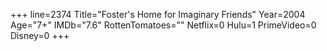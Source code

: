 +++
line=2374
Title="Foster's Home for Imaginary Friends"
Year=2004
Age="7+"
IMDb="7.6"
RottenTomatoes=""
Netflix=0
Hulu=1
PrimeVideo=0
Disney=0
+++

